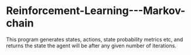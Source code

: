 # Reinforcement-Learning---Markov-chain

This program generates states, actions, state probability metrics etc, and returns the state the agent will be after any given number of iterations.
